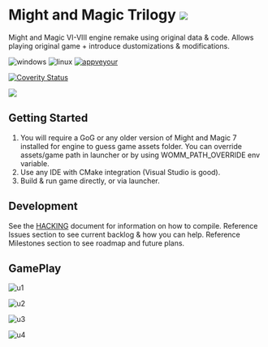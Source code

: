 # Might and Magic Trilogy [![](https://img.shields.io/badge/chat-on%20discord-green.svg)](https://discord.gg/jRCyPtq) 

Might and Magic VI-VIII engine remake using original data & code.
Allows playing original game + introduce dustomizations & modifications.

![windows](https://github.com/gp-alex/world-of-might-and-magic/workflows/Windows_CI/badge.svg) ![linux](https://github.com/gp-alex/world-of-might-and-magic/workflows/Linux_CI/badge.svg) [![appveyour](https://ci.appveyor.com/api/projects/status/nlno5vo74jf6rnt3/branch/master?svg=true)](https://ci.appveyor.com/project/gp-alex/world-of-might-and-magic)

[![Coverity Status](https://scan.coverity.com/projects/16434/badge.svg)](https://scan.coverity.com/projects/world-of-might-and-magic)

![](https://user-images.githubusercontent.com/24377109/79051217-491a7800-7c2f-11ea-85c7-f9120b7d79dd.png)




Getting Started
---------------
1. You will require a GoG or any older version of Might and Magic 7 installed for engine to guess game assets folder. You can override  assets/game path in launcher or by using WOMM_PATH_OVERRIDE env variable.
2. Use any IDE with CMake integration (Visual Studio is good).
2. Build & run game directly, or via launcher.

Development
-----------
See the [HACKING](HACKING.md) document for information on how to compile.
Reference Issues section to see current backlog & how you can help.
Reference Milestones section to see roadmap and future plans.

GamePlay
--------------
![u1](https://user-images.githubusercontent.com/24377109/79051879-f04cde80-7c32-11ea-939d-1dcc97b46f5d.png)

![u2](https://user-images.githubusercontent.com/24377109/79051881-f17e0b80-7c32-11ea-82cd-5e4993a1c071.png)

![u3](https://user-images.githubusercontent.com/24377109/79051882-f3e06580-7c32-11ea-974f-414f68394190.png)

![u4](https://user-images.githubusercontent.com/24377109/79051883-f5119280-7c32-11ea-801c-1595709d8060.png)
